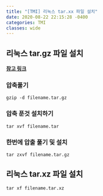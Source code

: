 ```yaml
---
title: "[TMI] 리눅스 tar.xx 파일 설치"
date: 2020-08-22 22:15:28 -0400
categories: TMI
classes: wide
---
```


## 리눅스 tar.gz 파일 설치

**[참고 링크](https://sungsunc.tistory.com/116)**

### 압축풀기

```
gzip -d filename.tar.gz
```

### 압축 푼것 설치하기

```
tar xvf filename.tar
```

### 한번에 압출 풀기 및 설치

```
tar zxvf filename.tar.gz
```

## 리눅스 tar.xz 파일 설치

```
tar xf filename.tar.xz
```